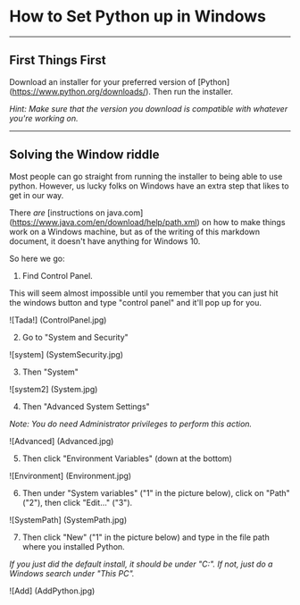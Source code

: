 # How to Set Python up in Windows

----
## First Things First
Download an installer for your preferred version of [Python] (https://www.python.org/downloads/). Then run the installer.

*Hint: Make sure that the version you download is compatible with whatever you're working on.*

----
## Solving the Window riddle
Most people can go straight from running the installer to being able to use python. However, us lucky folks on Windows have an extra step that likes to get in our way.

There *are* [instructions on java.com] (https://www.java.com/en/download/help/path.xml) on how to make things work on a Windows machine, but as of the writing of this markdown document, it doesn't have anything for Windows 10.

So here we go:

1) Find Control Panel.

This will seem almost impossible until you remember that you can just hit the windows button and type "control panel" and it'll pop up for you.

![Tada!] (ControlPanel.jpg)

2) Go to "System and Security"

![system] (SystemSecurity.jpg)

3) Then "System"

![system2] (System.jpg)

4) Then "Advanced System Settings"

*Note: You do need Administrator privileges to perform this action.*

![Advanced] (Advanced.jpg)

5) Then click "Environment Variables" (down at the bottom)

![Environment] (Environment.jpg)

6) Then under "System variables" ("1" in the picture below), click on "Path" ("2"), then click "Edit..." ("3").

![SystemPath] (SystemPath.jpg)

7) Then click "New" ("1" in the picture below) and type in the file path where you installed Python.

*If you just did the default install, it should be under "C:". If not, just do a Windows search under "This PC".*

![Add] (AddPython.jpg)
